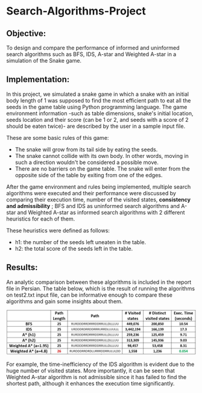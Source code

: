 # Search-Algorithms-Project

## Objective:
To design and compare the performance of informed and uninformed search algorithms such as BFS, IDS, A-star and Weighted A-star in a simulation of the Snake game.

## Implementation:
In this project, we simulated a snake game in which a snake with an initial body length of 1 was supposed to find the most efficient path to eat all the seeds in the game table using Python programming language. The game environment information -such as table dimensions, snake's initial location, seeds location and their score (can be 1 or 2, and seeds with a score of 2 should be eaten twice)- are described by the user in a sample input file.  
  
These are some basic rules of this game:  
* The snake will grow from its tail side by eating the seeds.
* The snake cannot collide with its own body. In other words, moving in such a direction wouldn't be considered a possible move. 
* There are no barriers on the game table. The snake will enter from the opposite side of the table by exiting from one of the edges.  

After the game environment and rules being implemented, multiple search algorithms were executed and their performance were discussed by comparing their execution time, number of the visited states, **consistency and admissibility** ; BFS and IDS as uninformed search algorithms and A-star and Weighted A-star as informed search algorithms with 2 different heuristics for each of them. 
  
These heuristics were defined as follows:
* h1: the number of the seeds left uneaten in the table.
* h2: the total score of the seeds left in the table.

## Results:
An analytic comparison between these algorithms is included in the report file in Persian. The table below, which is the result of running the algorithms on test2.txt input file, can be informative enough to compare these algorithms and gain some insights about them.

![alt text](https://github.com/moeinsh78/Artificial-Intelligence-Course-Projects/blob/master/Search/table.JPG)

For example, the time-inefficiency of the IDS algorithm is evident due to the huge number of visited states. More importantly, it can be seen that Weighted A-star algorithm is not admissible since it has failed to find the shortest path, although it enhances the execution time significantly.
